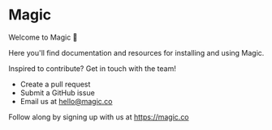 Magic
==========

Welcome to Magic 🎉

Here you'll find documentation and resources for installing and using Magic. 

Inspired to contribute? Get in touch with the team!
- Create a pull request
- Submit a GitHub issue
- Email us at hello@magic.co

Follow along by signing up with us at https://magic.co
